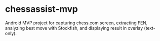 # chessassist-mvp
Android MVP project for capturing chess.com screen, extracting FEN, analyzing best move with Stockfish, and displaying result in overlay (text-only).
